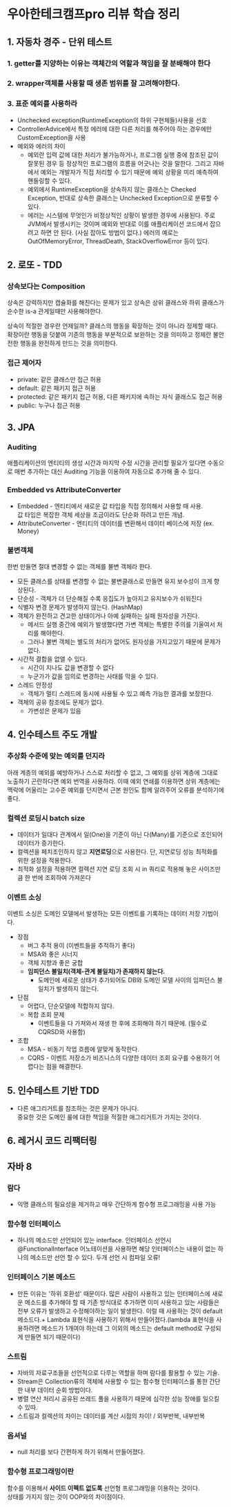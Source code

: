 # 우아한테크캠프pro 리뷰 학습 정리
    
## 1. 자동차 경주 - 단위 테스트

### 1. getter를 지양하는 이유는 객체간의 역할과 책임을 잘 분배해야 한다
### 2. wrapper객체를 사용할 때 생존 범위를 잘 고려해야한다.
### 3. 표준 예외를 사용하라
- Unchecked exception(RuntimeException의 하위 구현체들)사용을 선호
- ControllerAdvice에서 특정 에러에 대한 다른 처리를 해주어야 하는 경우에만 CustomException을 사용
- 예외와 에러의 차이
    - 예외란 입력 값에 대한 처리가 불가능하거나, 프로그램 실행 중에 참조된 값이 잘못된 경우 등 정상적인 프로그램의 흐름을 어긋나는 것을 말한다. 
    그리고 자바에서 예외는 개발자가 직접 처리할 수 있기 때문에 예외 상황을 미리 예측하여 핸들링할 수 있다.
    - 예외에서 RuntimeException을 상속하지 않는 클래스는 Checked Exception, 반대로 상속한 클래스는 Unchecked Exception으로 분류할 수 있다.
    - 에러는 시스템에 무엇인가 비정상적인 상황이 발생한 경우에 사용된다. 
    주로 JVM에서 발생시키는 것이며 예외와 반대로 이를 애플리케이션 코드에서 잡으려고 하면 안 된다. (사실 잡아도 방법이 없다.) 
    에러의 예로는 OutOfMemoryError, ThreadDeath, StackOverflowError 등이 있다.

## 2. 로또 - TDD

### 상속보다는 Composition

상속은 강력하지만 캡슐화를 해친다는 문제가 있고 상속은 상위 클래스와 하위 클래스가 순수한 is-a 관게일때만 사용해야한다.  

상속이 적절한 경우란 언제일까? 클래스의 행동을 확장하는 것이 아니라 정제할 때다. 확장이란 행동을 덧붙여 기존의 행동을 부분적으로 보완하는 것을 의미하고 정제란 불안전한 행동을 완전하게 만드는 것을 의미한다.

### 접근 제어자
- private: 같은 클래스만 접근 허용
- default: 같은 패키지 접근 허용
- protected: 같은 패키지 접근 허용, 다른 패키지에 속하는 자식 클래스도 접근 허용
- public: 누구나 접근 허용

## 3. JPA

### Auditing

애플리케이션의 엔티티의 생성 시간과 마지막 수정 시간을 관리할 필요가 있다면 수동으로 매번 추가하는 대신 Auditing 기능을 이용하여 자동으로 추가해 줄 수 있다.

### Embedded vs AttributeConverter

- Embedded - 엔티티에서 새로운 값 타입을 직접 정의해서 사용할 때 사용.  
값 타입은 복잡한 객체 세상을 조금이라도 단순화 하려고 만든 개념.
- AttributeConverter - 엔티티의 데이터를 변환해서 데이터 베이스에 저장 (ex. Money)

### 불변객체

한번 만들면 절대 변경할 수 없는 객체를 불변 객체라 한다.

- 모든 클래스를 상태를 변경할 수 없는 불변클래스로 만들면 유지 보수성이 크게 향상된다.
- 단순성 - 객체가 더 단순해질 수록 응집도가 높아지고 유지보수가 쉬워진다
- 식별자 변경 문제가 발생하지 않는다.  (HashMap)
- 객체가 완전하고 견고한 상태이거나 아예 실패하는 실패 원자성을 가진다.
    - 메서드 실행 중간에 예외가 발생했다면 가변 객체는 특별한 주의를 기울여서 처리를 해야한다.
    - 그러나 불변 객체는 별도의 처리가 없어도 원자성을 가지고있기 때문에 문제가 없다.
- 시간적 결합을 없앨 수 있다.
    - 시간이 지나도 값을 변경할 수 없다
    - 누군가가 값을 임의로 변경하는 사태를 막을 수 있다.
- 스레드 안정성
    - 객체가 멀티 스레드에 동시에 사용될 수 있고 예측 가능한 결과를 보장한다.
- 객체의 공유 참조에도 문제가 없다.
    - 가변성은 문제가 있음

## 4. 인수테스트 주도 개발

### 추상화 수준에 맞는 예외를 던지라
아래 계층의 예외를 예방하거나 스스로 처리할 수 없고, 그 예외를 상위 계층에 그대로 노출하기 곤란하다면 예외 번역을 사용하라. 이때 예외 연쇄를 이용하면 상위 계층에는 맥락에 어울리는 고수준 예외를 던지면서 근본 원인도 함께 알려주어 오류를 분석하기에 좋다.

### 컬렉션 로딩시 batch size
- 데이터가 일대다 관계에서 일(One)을 기준이 아닌 다(Many)를 기준으로 조인되어 데이터가 증가한다.
- 컬렉션을 페치조인하지 않고 **지연로딩**으로 사용한다. 단, 지연로딩 성능 최적화를 위한 설정을 적용한다.
- 최적화 설정을 적용하면 컬렉션 지연 로딩 조회 시 in 쿼리로 적용해 놓은 사이즈만큼 한 번에 조회하여 가져온다

### 이벤트 소싱
이벤트 소싱은 도메인 모델에서 발생하는 모든 이벤트를 기록하는 데이터 저장 기법이다.
- 장점
    - 버그 추적 용이 (이벤트들을 추적하기 좋다)
    - MSA와 좋은 시너지
    - 객체 지향과 좋은 궁합
    - **임피던스 불일치(객체-관계 불일치)가 존재하지 않는다.**
        - 도메인에 새로운 상태가 추가되어도 DB와 도메인 모델 사이의 임피던스 불일치가 발생하지 않는다.
- 단점
    - 어렵다, 단순모델에 적합하지 않다.
    - 복합 조회 문제
        - 이벤트들을 다 가져와서 재생 한 후에 조회해야 하기 때문에. (필수로 CQRSD와 사용함)
- 조합
    - MSA - 비동기 작업 흐름에 알맞게 동작한다.
    - CQRS - 이벤트 저장소가 비즈니스의 다양한 데이터 조회 요구를 수용하기 어렵다는 점을 해결한다.

## 5. 인수테스트 기반 TDD

- 다른 애그리거트를 참조하는 것은 문제가 아니다.  
중요한 것은 도메인 룰에 대한 책임을 적절한 애그리거트가 가지는 것이다.

## 6. 레거시 코드 리팩터링

## 자바 8

### 람다
- 익명 클래스의 필요성을 제거하고 매우 간단하게 함수형 프로그래밍을 사용 가능

### 함수형 인터페이스
- 하나의 메소드만 선언되어 있는 interface. 인터페이스 선언시 @FunctionalInterface 어노테이션을 사용하면 해당 인터페이스는 내용이 없는 하나의 메소드만 선언 할 수 있다. 두개 선언 시 컴파일 오류!

### 인터페이스 기본 메소드
- 만든 이유는 '하위 호환성' 때문이다. 많은 사람이 사용하고 있는 인터페이스에 새로운 메소드를 추가해야 할 때 기존 방식대로 추가하면 이미 사용하고 있는 사람들은 전부 오류가 발생하고 수정해야하는 일이 발생한다. 이럴 때 사용하는 것이 default 메소드다.+ Lambda 표현식을 사용하기 위해서 만들어졌다.(lambda 표현식을 사용하려면 메소드가 1개여야 하는데 그 이외의 메소드는 default method로 구성되게 만들면 되기 때문이다)

### 스트림
- 자바의 자료구조들을 선언적으로 다루는 역할을 하며 람다를 활용할 수 있는 기술.
- Stream은 Collection류의 객체에 사용할 수 있는 함수형 인터페이스를 통한 간단한 내부 데이터 순회 방법이다.
- 병렬 연산 처리시 공유된 쓰레드 풀을 사용하기 때문에 심각한 성능 장애를 일으킬 수 있따.
- 스트림과 컬렉션의 차이는 데이터를 계산 시점의 차이! / 외부반복, 내부반복

### 옵셔널
- null 처리를 보다 간편하게 하기 위해서 만들어졌다.

### 함수형 프로그래밍이란
함수를 이용해서 **사이드 이펙트 없도록** 선언형 프로그래밍을 이용하는 것이다.  
상태를 가지지 않는 것이 OOP와의 차이점이다.
